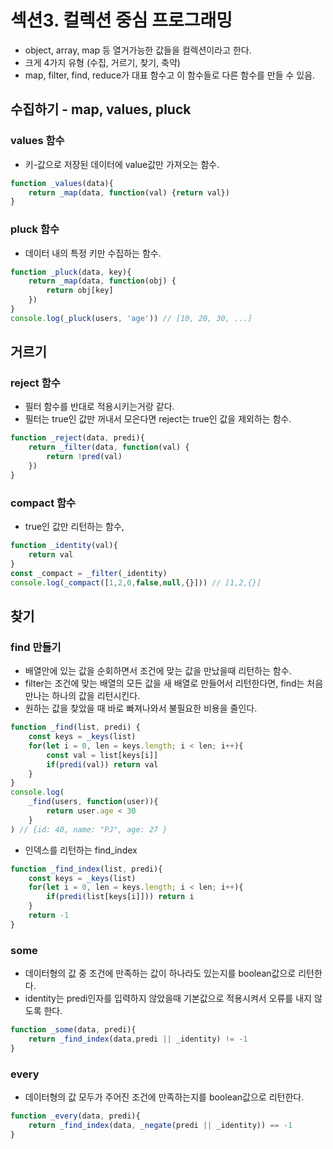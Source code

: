 # 섹션3. 컬렉션 중심 프로그래밍
- object, array, map 등 열거가능한 값들을 컬렉션이라고 한다.
- 크게 4가지 유형 (수집, 거르기, 찾기, 축약)
- map, filter, find, reduce가 대표 함수고 이 함수들로 다른 함수를 만들 수 있음.

## 수집하기 - map, values, pluck

### values 함수
- 키-값으로 저장된 데이터에 value값만 가져오는 함수.
```javascript
function _values(data){
    return _map(data, function(val) {return val})
}
```

### pluck 함수
- 데이터 내의 특정 키만 수집하는 함수.
```javascript
function _pluck(data, key){
    return _map(data, function(obj) {
        return obj[key]
    })
}
console.log(_pluck(users, 'age')) // [10, 20, 30, ...]
```

## 거르기

### reject 함수
- 필터 함수를 반대로 적용시키는거랑 같다.
- 필터는 true인 값만 꺼내서 모은다면 reject는 true인 값을 제외하는 함수.

```javascript 
function _reject(data, predi){
    return _filter(data, function(val) {
        return !pred(val)
    })
}
```

### compact 함수
- true인 값만 리턴하는 함수,
```javascript
function _identity(val){
    return val
}
const _compact = _filter(_identity)
console.log(_compact([1,2,0,false,null,{}])) // [1,2,{}]
```

## 찾기
### find 만들기
- 배열안에 있는 값을 순회하면서 조건에 맞는 값을 만났을때 리턴하는 함수.
- filter는 조건에 맞는 배열의 모든 값을 새 배열로 만들어서 리턴한다면, find는 처음 만나는 하나의 값을 리턴시킨다.
- 원하는 값을 찾았을 때 바로 빠져나와서 불필요한 비용을 줄인다.

```javascript
function _find(list, predi) {
    const keys = _keys(list)
    for(let i = 0, len = keys.length; i < len; i++){
        const val = list[keys[i]]
        if(predi(val)) return val
    }
}
console.log(
    _find(users, function(user)){
        return user.age < 30
    }
) // {id: 40, name: "PJ", age: 27 }
```

- 인덱스를 리턴하는 find_index
```javascript
function _find_index(list, predi){
    const keys = _keys(list)
    for(let i = 0, len = keys.length; i < len; i++){
        if(predi(list[keys[i]])) return i
    }
    return -1
}
```

### some
- 데이터형의 값 중 조건에 만족하는 값이 하나라도 있는지를 boolean값으로 리턴한다.
- identity는 predi인자를 입력하지 않았을때 기본값으로 적용시켜서 오류를 내지 않도록 한다.
```javascript
function _some(data, predi){
    return _find_index(data,predi || _identity) != -1
}
```

### every
- 데이터형의 값 모두가 주어진 조건에 만족하는지를 boolean값으로 리턴한다.

```javascript
function _every(data, predi){
    return _find_index(data, _negate(predi || _identity)) == -1
}
```